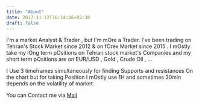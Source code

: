 ```yaml
---
title: "About"
date: 2017-11-12T16:14:06+03:30
draft: false
---
```

I'm a market Analyst & Trader , but I'm mOre a Trader.
I've been trading on Tehran's Stock Market since 2012 & on fOrex Market since 2015 .
I mOstly take my lOng term pOsitions on Tehran stock market's Companies and my short term pOsitions are on EUR/USD , Gold , Crude Oil , ...

I Use 3 timeframes simultaneously for finding Supports and resistances On the chart but for taking Position I mOstly use 1H and sometimes 30min depends on the volatility of market.

You can Contact me via [Mail](mailto:mkhmac@gmail.com)
